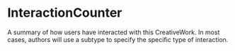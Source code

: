 # InteractionCounter

A summary of how users have interacted with this CreativeWork. In most cases, authors will use a subtype to specify the specific type of interaction.
